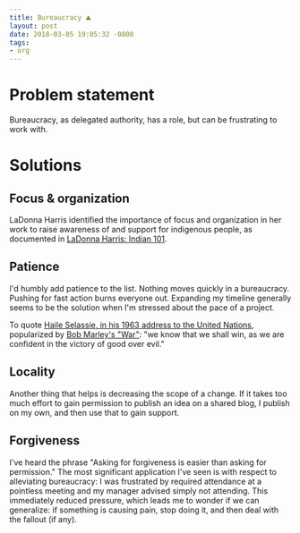 ```yaml
---
title: Bureaucracy ⛰️
layout: post
date: 2018-03-05 19:05:32 -0800
tags:
- org
---
```

# Problem statement

Bureaucracy, as delegated authority, has a role, but can be frustrating to work with.

# Solutions

## Focus & organization

LaDonna Harris identified the importance of focus and organization in her work to raise awareness of and support for indigenous people, as documented in [LaDonna Harris: Indian 101](http://www.pbs.org/video/ladonna-harris-indian-101-full-episode/).

## Patience

I'd humbly add patience to the list. Nothing moves quickly in a bureaucracy. Pushing for fast action burns everyone out. Expanding my timeline generally seems to be the solution when I'm stressed about the pace of a project.

To quote [Haile Selassie, in his 1963 address to the United Nations](https://en.wikisource.org/wiki/Haile_Selassie%27s_address_to_the_United_Nations,_1963), popularized by [Bob Marley's "War"](https://www.youtube.com/watch?v=vPZydAotVOY): "we know that we shall win, as we are confident in the victory of good over evil."

## Locality

Another thing that helps is decreasing the scope of a change. If it takes too much effort to gain permission to publish an idea on a shared blog, I publish on my own, and then use that to gain support.

## Forgiveness

I've heard the phrase "Asking for forgiveness is easier than asking for permission." The most significant application I've seen is with respect to alleviating bureaucracy: I was frustrated by required attendance at a pointless meeting and my manager advised simply not attending. This immediately reduced pressure, which leads me to wonder if we can generalize: if something is causing pain, stop doing it, and then deal with the fallout (if any).